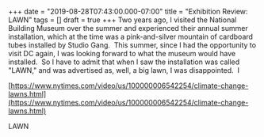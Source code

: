 +++
date = "2019-08-28T07:43:00.000-07:00"
title = "Exhibition Review: LAWN"
tags = []
draft = true
+++
Two years ago, I visited the National Building Museum over the summer and experienced their annual summer installation, which at the time was a pink-and-silver mountain of cardboard tubes installed by Studio Gang.  This summer, since I had the opportunity to visit DC again, I was looking forward to what the museum would have installed.  So I have to admit that when I saw the installation was called "LAWN," and was advertised as, well, a big lawn, I was disappointed.  I

[https://www.nytimes.com/video/us/100000006542254/climate-change-lawns.html](https://www.nytimes.com/video/us/100000006542254/climate-change-lawns.html)

LAWN
